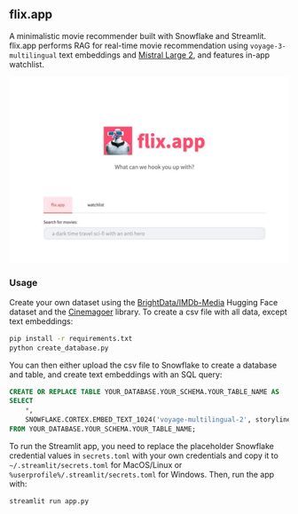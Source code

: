 ## flix.app

A minimalistic movie recommender built with Snowflake and Streamlit. flix.app performs RAG for real-time movie recommendation using `voyage-3-multilingual` text embeddings and [Mistral Large 2](https://mistral.ai/technology/#models), and features in-app watchlist.

![flix.app Main Page](https://github.com/nazlicanto/flix-app/blob/main/assets/main.jpeg "flix.app")


### Usage
Create your own dataset using the [BrightData/IMDb-Media](https://huggingface.co/datasets/BrightData/IMDb-Media) Hugging Face dataset and the [Cinemagoer](https://cinemagoer.readthedocs.io/) library. To create a csv file with all data, except text embeddings:
```sh
pip install -r requirements.txt
python create_database.py
```

You can then either upload the csv file to Snowflake to create a database and table, and create text embeddings with an SQL query:
```sql
CREATE OR REPLACE TABLE YOUR_DATABASE.YOUR_SCHEMA.YOUR_TABLE_NAME AS
SELECT
    *,
    SNOWFLAKE.CORTEX.EMBED_TEXT_1024('voyage-multilingual-2', storyline) AS storyline_voyage_embedding
FROM YOUR_DATABASE.YOUR_SCHEMA.YOUR_TABLE_NAME;
```

To run the Streamlit app, you need to replace the placeholder Snowflake credential values in `secrets.toml` with your own credentials and copy it to `~/.streamlit/secrets.toml` for MacOS/Linux or `%userprofile%/.streamlit/secrets.toml` for Windows. Then, run the app with:
```
streamlit run app.py
```


